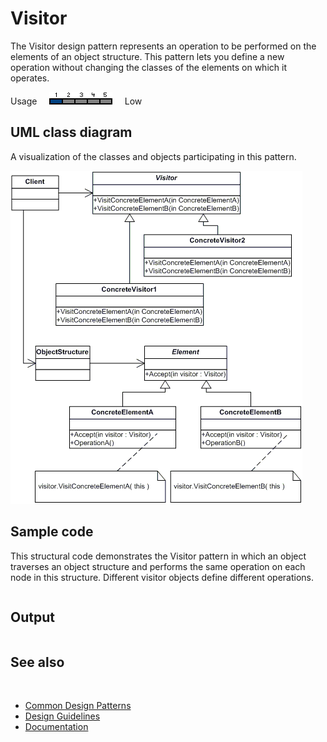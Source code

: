 # Visitor

The Visitor design pattern represents an operation to be performed on the elements of an object structure. This pattern lets you define a new operation without changing the classes of the elements on which it operates.

Usage     ![Usage](/pictures/usage1.png)     Low

## UML class diagram

A visualization of the classes and objects participating in this pattern.

![diagram](/pictures/diagrams/uml/design_patterns/visitor.png)

## Sample code

This structural code demonstrates the Visitor pattern in which an object traverses an object structure and performs the same operation on each node in this structure. Different visitor objects define different operations.

```cpp

```

## Output

```

```

## See also
​
* [Common Design Patterns](/docs/documentation/Design%20Guidelines/Common%20Design%20Patterns)
* [Design Guidelines](/docs/documentation/Design%20Guidelines)
* [Documentation](/docs/documentation)
